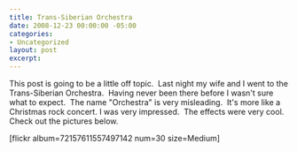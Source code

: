 ```yaml
---
title: Trans-Siberian Orchestra
date: 2008-12-23 00:00:00 -05:00
categories:
- Uncategorized
layout: post
excerpt: 
---
```


<p style="text-align: left;">This post is going to be a little off topic.&nbsp; Last night my wife and I went to the Trans-Siberian Orchestra.&nbsp; Having never been there before I wasn't sure what to expect.&nbsp; The name "Orchestra" is very misleading.&nbsp; It's more like a Christmas rock concert. I was very impressed.&nbsp; The effects were very cool.&nbsp; Check out the pictures below.</p>
<p style="text-align: left;">[flickr album=72157611557497142 num=30 size=Medium]</p>
